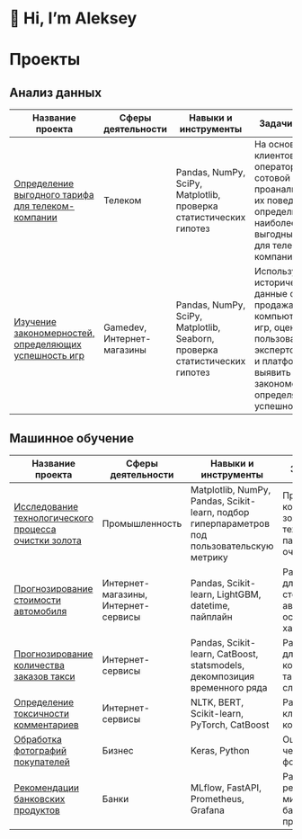 # 👋 Hi, I’m Aleksey


<!---
- 👀 I’m interested in ...
- 🌱 I’m currently learning ...
- 💞️ I’m looking to collaborate on ...
- 📫 How to reach me ...

alien150684/alien150684 is a ✨ special ✨ repository because its `README.md` (this file) appears on your GitHub profile.
You can click the Preview link to take a look at your changes.
--->


# Проекты

## Анализ данных

| Название проекта | Сферы деятельности | Навыки и инструменты | Задачи проекта |
|---|---|---|---|
| [Определение выгодного тарифа для телеком-компании](https://github.com/alien150684/4_telecom_company_tariffs) | Телеком | Pandas, NumPy, SciPy, Matplotlib, проверка статистических гипотез | На основе данных клиентов оператора сотовой связи проанализировать их поведение и определить наиболее выгодный тариф для телеком-компании. |
| [Изучение закономерностей, определяющих успешность игр](https://github.com/alien150684/5_search_successful_games) | Gamedev, Интернет-магазины | Pandas, NumPy, SciPy, Matplotlib, Seaborn, проверка статистических гипотез | Используя исторические данные о продажах компьютерных игр, оценки пользователей и экспертов, жанры и платформы, выявить закономерности, определяющие успешность игры  |

## Машинное обучение

| Название проекта | Сферы деятельности | Навыки и инструменты | Задачи проекта |
|---|---|---|---|
| [Исследование технологического процесса очистки золота](https://github.com/alien150684/9_process_gold_recovery) | Промышленность | Matplotlib, NumPy, Pandas, Scikit-learn, подбор гиперпараметров под пользовательскую метрику | Прогнозирование концентрации золота по технологическим параметрам его очистки. |
| [Прогнозирование стоимости автомобиля](https://github.com/alien150684/11_car_price_prediction) | Интернет-магазины, Интернет-сервисы | Pandas, Scikit-learn, LightGBM, datetime, пайплайн | Разработка модели для оценки стоимости автомобиля на основе его характеристик. |
| [Прогнозирование количества заказов такси](https://github.com/alien150684/12_number_of_taxi_orders) | Интернет-сервисы | Pandas, Scikit-learn, CatBoost, statsmodels, декомпозиция временного ряда | Разработка модели для предсказания  количества заказов такси на следующий час. |
| [Определение токсичности комментариев](https://github.com/alien150684/13_comments_classification) | Интернет-сервисы | NLTK, BERT, Scikit-learn, PyTorch, CatBoost | Разработка модели классификации комментариев. |
| [Обработка фотографий покупателей](https://github.com/alien150684/14_customer_photos) | Бизнес | Keras, Python | Оценка возраста человека по его фотографии. |
| [Рекомендации банковских продуктов](https://github.com/alien150684/banking_products_recom) | Банки | MLflow, FastAPI, Prometheus, Grafana | Разработка рекомендательного микросервиса банковских продуктов. |
